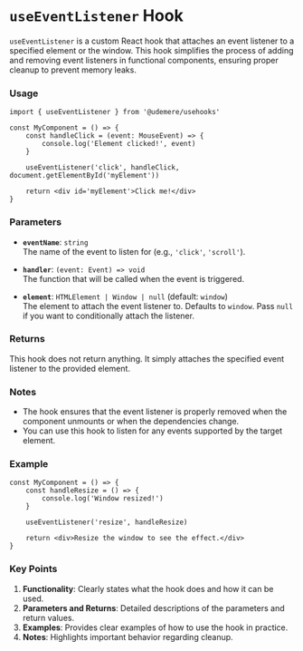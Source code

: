 # `useEventListener` Hook

`useEventListener` is a custom React hook that attaches an event listener to a specified element or the window. This hook simplifies the process of adding and removing event listeners in functional components, ensuring proper cleanup to prevent memory leaks.

### Usage

```tsx
import { useEventListener } from '@udemere/usehooks'

const MyComponent = () => {
	const handleClick = (event: MouseEvent) => {
		console.log('Element clicked!', event)
	}

	useEventListener('click', handleClick, document.getElementById('myElement'))

	return <div id='myElement'>Click me!</div>
}
```

### Parameters

- **`eventName`**: `string`  
  The name of the event to listen for (e.g., `'click'`, `'scroll'`).

- **`handler`**: `(event: Event) => void`  
  The function that will be called when the event is triggered.

- **`element`**: `HTMLElement | Window | null` (default: `window`)  
  The element to attach the event listener to. Defaults to `window`. Pass `null` if you want to conditionally attach the listener.

### Returns

This hook does not return anything. It simply attaches the specified event listener to the provided element.

### Notes

- The hook ensures that the event listener is properly removed when the component unmounts or when the dependencies change.
- You can use this hook to listen for any events supported by the target element.

### Example

```tsx
const MyComponent = () => {
	const handleResize = () => {
		console.log('Window resized!')
	}

	useEventListener('resize', handleResize)

	return <div>Resize the window to see the effect.</div>
}
```

### Key Points

1. **Functionality**: Clearly states what the hook does and how it can be used.
2. **Parameters and Returns**: Detailed descriptions of the parameters and return values.
3. **Examples**: Provides clear examples of how to use the hook in practice.
4. **Notes**: Highlights important behavior regarding cleanup.
